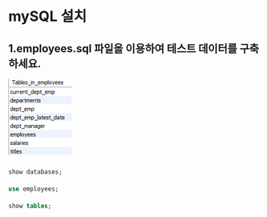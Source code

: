 # mySQL 설치

## 1.employees.sql 파일을 이용하여 테스트 데이터를 구축하세요.

![1번](1.png)

```sql
show databases;

use employees;

show tables;
```
